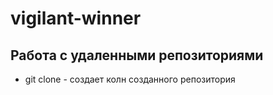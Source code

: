 ﻿# vigilant-winner
## Работа с удаленными репозиториями
* git clone - создает колн созданного репозитория